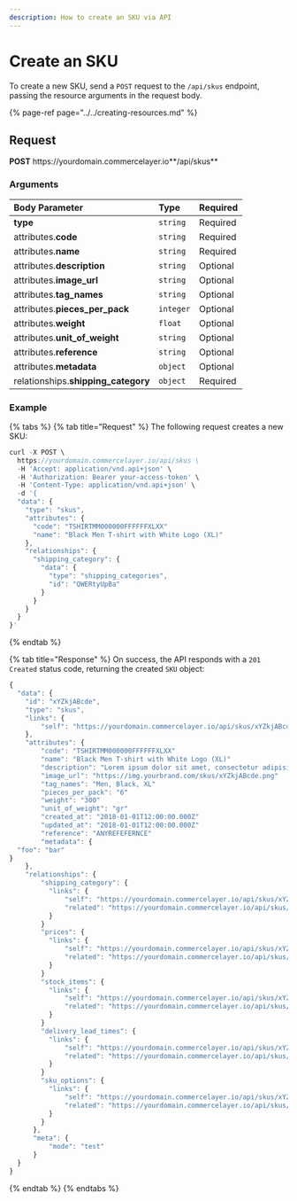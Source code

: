 ```yaml
---
description: How to create an SKU via API
---
```


# Create an SKU

To create a new SKU, send a `POST` request to the `/api/skus` endpoint, passing the resource arguments in the request body.

{% page-ref page="../../creating-resources.md" %}

## Request

**POST** https://<i></i>yourdomain.commercelayer.io**/api/skus**

### Arguments

| Body Parameter | Type | Required |
| :--- | :--- | :--- |
| **type** | `string` | Required |
| attributes.**code** | `string` | Required |
| attributes.**name** | `string` | Required |
| attributes.**description** | `string` | Optional |
| attributes.**image_url** | `string` | Optional |
| attributes.**tag_names** | `string` | Optional |
| attributes.**pieces_per_pack** | `integer` | Optional |
| attributes.**weight** | `float` | Optional |
| attributes.**unit_of_weight** | `string` | Optional |
| attributes.**reference** | `string` | Optional |
| attributes.**metadata** | `object` | Optional |
| relationships.**shipping_category** | `object` | Required |

### Example

{% tabs %}
{% tab title="Request" %}
The following request creates a new SKU:

```javascript
curl -X POST \
  https://yourdomain.commercelayer.io/api/skus \
  -H 'Accept: application/vnd.api+json' \
  -H 'Authorization: Bearer your-access-token' \
  -H 'Content-Type: application/vnd.api+json' \
  -d '{
  "data": {
    "type": "skus",
    "attributes": {
      "code": "TSHIRTMM000000FFFFFFXLXX"
      "name": "Black Men T-shirt with White Logo (XL)"
    },
    "relationships": {
      "shipping_category": {
        "data": {
          "type": "shipping_categories",
          "id": "QWERtyUpBa"
        }
      }
    }
  }
}'
```
{% endtab %}

{% tab title="Response" %}
On success, the API responds with a `201 Created` status code, returning the created `SKU` object:

```javascript
{
  "data": {
    "id": "xYZkjABcde",
    "type": "skus",
    "links": {
        "self": "https://yourdomain.commercelayer.io/api/skus/xYZkjABcde"
    },
    "attributes": {
        "code": "TSHIRTMM000000FFFFFFXLXX"
        "name": "Black Men T-shirt with White Logo (XL)"
        "description": "Lorem ipsum dolor sit amet, consectetur adipisicing elit, sed do eiusmod tempor incididunt ut labore et dolore magna aliqua."
        "image_url": "https://img.yourbrand.com/skus/xYZkjABcde.png"
        "tag_names": "Men, Black, XL"
        "pieces_per_pack": "6"
        "weight": "300"
        "unit_of_weight": "gr"
        "created_at": "2018-01-01T12:00:00.000Z"
        "updated_at": "2018-01-01T12:00:00.000Z"
        "reference": "ANYREFEFERNCE"
        "metadata": {
  "foo": "bar"
}
    },
    "relationships": {
        "shipping_category": {
          "links": {
              "self": "https://yourdomain.commercelayer.io/api/skus/xYZkjABcde/relationships/shipping_category",
              "related": "https://yourdomain.commercelayer.io/api/skus/xYZkjABcde/shipping_category"
          }
        }
        "prices": {
          "links": {
              "self": "https://yourdomain.commercelayer.io/api/skus/xYZkjABcde/relationships/prices",
              "related": "https://yourdomain.commercelayer.io/api/skus/xYZkjABcde/prices"
          }
        }
        "stock_items": {
          "links": {
              "self": "https://yourdomain.commercelayer.io/api/skus/xYZkjABcde/relationships/stock_items",
              "related": "https://yourdomain.commercelayer.io/api/skus/xYZkjABcde/stock_items"
          }
        }
        "delivery_lead_times": {
          "links": {
              "self": "https://yourdomain.commercelayer.io/api/skus/xYZkjABcde/relationships/delivery_lead_times",
              "related": "https://yourdomain.commercelayer.io/api/skus/xYZkjABcde/delivery_lead_times"
          }
        }
        "sku_options": {
          "links": {
              "self": "https://yourdomain.commercelayer.io/api/skus/xYZkjABcde/relationships/sku_options",
              "related": "https://yourdomain.commercelayer.io/api/skus/xYZkjABcde/sku_options"
          }
        }
      },
      "meta": {
          "mode": "test"
      }
  }
}
```
{% endtab %}
{% endtabs %}
